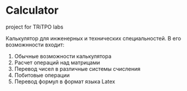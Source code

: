 # Calculator
project for TRiTPO labs

Калькулятор для инженерных и технических специальностей. В его возможнности входит:
1. Обычные возможности калькулятора
2. Расчет операций над матрицами
3. Перевод чисел в различные системы счисления 
4. Побитовые операции 
5. Перевод формул в формат языка Latex
